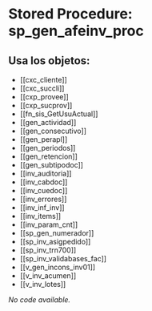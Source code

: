 # Stored Procedure: sp_gen_afeinv_proc

## Usa los objetos:
- [[cxc_cliente]]
- [[cxc_succli]]
- [[cxp_provee]]
- [[cxp_sucprov]]
- [[fn_sis_GetUsuActual]]
- [[gen_actividad]]
- [[gen_consecutivo]]
- [[gen_perapl]]
- [[gen_periodos]]
- [[gen_retencion]]
- [[gen_subtipodoc]]
- [[inv_auditoria]]
- [[inv_cabdoc]]
- [[inv_cuedoc]]
- [[inv_errores]]
- [[inv_inf_inv]]
- [[inv_items]]
- [[inv_param_cnt]]
- [[sp_gen_numerador]]
- [[sp_inv_asigpedido]]
- [[sp_inv_trn700]]
- [[sp_inv_validabases_fac]]
- [[v_gen_incons_inv01]]
- [[v_inv_acumen]]
- [[v_inv_lotes]]

*No code available.*
